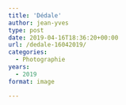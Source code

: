 ```yaml
---
title: 'Dédale'
author: jean-yves
type: post
date: 2019-04-16T18:36:20+00:00
url: /dedale-16042019/
categories:
  - Photographie
years:
  - 2019
format: image

---
```

